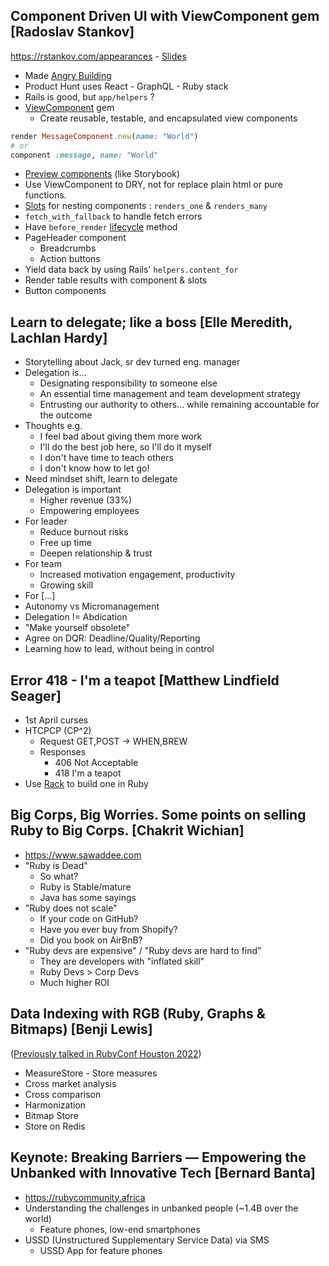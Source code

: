 
## Component Driven UI with ViewComponent gem [Radoslav Stankov]

https://rstankov.com/appearances - [Slides](https://speakerdeck.com/rstankov/component-driven-ui-with-viewcomponent-gem)

- Made [Angry Building](https://angrybuilding.com/en)
- Product Hunt uses React - GraphQL - Ruby stack
- Rails is good, but `app/helpers` ?
- [ViewComponent](https://viewcomponent.org) gem
    - Create reusable, testable, and encapsulated view components
```ruby
render MessageComponent.new(name: "World")
# or
component :message, name: "World"
```
- [Preview components](https://viewcomponent.org/guide/previews.html) (like Storybook)
- Use ViewComponent to DRY, not for replace plain html or pure functions.
- [Slots](https://viewcomponent.org/guide/slots.html) for nesting components : `renders_one` & `renders_many`
- `fetch_with_fallback` to handle fetch errors
- Have `before_render` [lifecycle](https://viewcomponent.org/guide/lifecycle.html) method
- PageHeader component
    - Breadcrumbs
    - Action buttons
- Yield data back by using Rails' `helpers.content_for`
- Render table results with component & slots
- Button components

## Learn to delegate; like a boss [Elle Meredith, Lachlan Hardy]

- Storytelling about Jack, sr dev turned eng. manager
- Delegation is...
    - Designating responsibility to someone else
    - An essential time management and team development strategy
    - Entrusting our authority to others... while remaining accountable for the outcome
- Thoughts e.g.
    - I feel bad about giving them more work
    - I'll do the best job here, so I'll do it myself
    - I don't have time to teach others
    - I don't know how to let go!
- Need mindset shift, learn to delegate
- Delegation is important
    - Higher revenue (33%)
    - Empowering employees
- For leader
    - Reduce burnout risks
    - Free up time
    - Deepen relationship & trust
- For team
    - Increased motivation engagement, productivity
    - Growing skill
- For [...]
- Autonomy vs Micromanagement
- Delegation != Abdication
- "Make yourself obsolete"
- Agree on DQR: Deadline/Quality/Reporting
- Learning how to lead, without being in control

## Error 418 - I'm a teapot [Matthew Lindfield Seager]

- 1st April curses
- HTCPCP (CP^2)
    - Request GET,POST -> WHEN,BREW
    - Responses
        - 406 Not Acceptable
        - 418 I'm a teapot
- Use [Rack](https://github.com/rack/rack) to build one in Ruby

## Big Corps, Big Worries. Some points on selling Ruby to Big Corps. [Chakrit Wichian]

- https://www.sawaddee.com
- "Ruby is Dead"
    - So what?
    - Ruby is Stable/mature
    - Java has some sayings
- "Ruby does not scale"
    - If your code on GitHub?
    - Have you ever buy from Shopify?
    - Did you book on AirBnB?
- "Ruby devs are expensive" / "Ruby devs are hard to find"
    - They are developers with "inflated skill"
    - Ruby Devs > Corp Devs
    - Much higher ROI

## Data Indexing with RGB (Ruby, Graphs & Bitmaps) [Benji Lewis]

([Previously talked in RubyConf Houston 2022](https://www.classcentral.com/classroom/youtube-rubyconf-2022-data-indexing-with-rgb-ruby-graphs-and-bitmaps-by-benjamin-lewis-235728))

- MeasureStore - Store measures
- Cross market analysis
- Cross comparison
- Harmonization
- Bitmap Store
- Store on Redis

## Keynote: Breaking Barriers — Empowering the Unbanked with Innovative Tech [Bernard Banta]

- https://rubycommunity.africa
- Understanding the challenges in unbanked people (~1.4B over the world)
    - Feature phones, low-end smartphones
- USSD (Unstructured Supplementary Service Data) via SMS
    - USSD App for feature phones